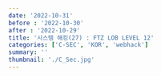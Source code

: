 ```yaml
---
date: '2022-10-31'
before : '2022-10-30'
after : '2022-10-29'
title: '시스템 해킹(27) : FTZ LOB LEVEL 12'
categories: ['C-SEC', 'KOR', 'webhack']
summary: ''
thumbnail: './C_Sec.jpg'
---
```

